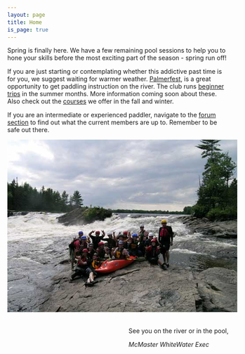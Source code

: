 ```yaml
---
layout: page
title: Home
is_page: true
---
```


 
 
Spring is finally here. We have a few remaining pool sessions to help you to hone your skills before the most exciting part of the season - spring run off! 

If you are just starting or contemplating whether this addictive past time is for you, we suggest waiting for warmer weather. [Palmerfest](http://paddlerco-op.com/content/make-reservation-0), is a great opportunity to get paddling instruction on the river.  The club runs [beginner trips](http://www2.mcmasterwhitewater.ca/trips.html) in the summer months. More information coming soon about these. Also check out the [courses](courses.html) we offer in the fall and winter. 

If you are an intermediate or experienced paddler, navigate to the [forum section](http://mcmasterwhitewater.ca/forum) to find out what the current members are up to. Remember to be safe out there.
 
<div style='margin:0 auto;width:524px;'><img src='images/0708pic.jpg' /></div>

<div style='float:right;'>
<br/>
<p>See you on the river or in the pool,</p>
<i>McMaster WhiteWater Exec</i>
</div>


